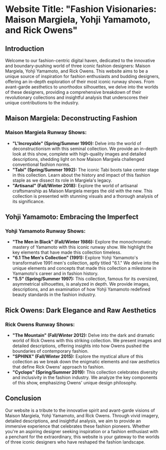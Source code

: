 # Website Title: "Fashion Visionaries: Maison Margiela, Yohji Yamamoto, and Rick Owens"

## Introduction
Welcome to our fashion-centric digital haven, dedicated to the innovative and boundary-pushing world of three iconic fashion designers: Maison Margiela, Yohji Yamamoto, and Rick Owens. This website aims to be a unique source of inspiration for fashion enthusiasts and budding designers, offering an in-depth exploration of their most iconic runway shows. From avant-garde aesthetics to unorthodox silhouettes, we delve into the worlds of these designers, providing a comprehensive breakdown of their revolutionary collections and insightful analysis that underscores their unique contributions to the industry.

## Maison Margiela: Deconstructing Fashion
### Maison Margiela Runway Shows:
- **"L'Incroyable" (Spring/Summer 1990):** Delve into the world of deconstructionism with this seminal collection. We provide an in-depth look at this show, complete with high-quality images and detailed descriptions, shedding light on how Maison Margiela challenged conventional fashion norms.
- **"Tabi" (Spring/Summer 1992):** The iconic Tabi boots take center stage in this collection. Learn about the history and impact of this fashion staple as we dissect its role in Margiela's legacy.
- **"Artisanal" (Fall/Winter 2018):** Explore the world of artisanal craftsmanship as Maison Margiela merges the old with the new. This collection is presented with stunning visuals and a thorough analysis of its significance.

## Yohji Yamamoto: Embracing the Imperfect
### Yohji Yamamoto Runway Shows:
- **"The Men in Black" (Fall/Winter 1986):** Explore the monochromatic mastery of Yamamoto with this iconic runway show. We highlight the key elements that have made this collection timeless.
- **"6.1 The Men's Collection" (1991):** Explore Yohji Yamamoto's transformative 1991 men's collection, aptly titled "6.1." We delve into the unique elements and concepts that made this collection a milestone in Yamamoto's career and in fashion history.
- **"5.5" (Spring/Summer 1997):** This collection, famous for its oversized, asymmetrical silhouettes, is analyzed in depth. We provide images, descriptions, and an examination of how Yohji Yamamoto redefined beauty standards in the fashion industry.

## Rick Owens: Dark Elegance and Raw Aesthetics
### Rick Owens Runway Shows:
- **"The Mountain" (Fall/Winter 2012):** Delve into the dark and dramatic world of Rick Owens with this striking collection. We present images and detailed descriptions, offering insights into how Owens pushed the boundaries of contemporary fashion.
- **"SPHINX" (Fall/Winter 2015):** Explore the mystical allure of this collection as we break down the enigmatic elements and raw aesthetics that define Rick Owens' approach to fashion.
- **"Cyclops" (Spring/Summer 2019):** This collection celebrates diversity and inclusivity in the fashion industry. We analyze the key components of this show, emphasizing Owens' unique design philosophy.

## Conclusion
Our website is a tribute to the innovative spirit and avant-garde visions of Maison Margiela, Yohji Yamamoto, and Rick Owens. Through vivid imagery, detailed descriptions, and insightful analysis, we aim to provide an immersive experience that celebrates these fashion pioneers. Whether you're an aspiring designer seeking inspiration or a fashion enthusiast with a penchant for the extraordinary, this website is your gateway to the worlds of three iconic designers who have reshaped the fashion landscape.